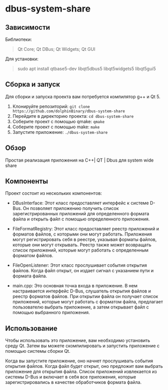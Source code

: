 # dbus-system-share

## Зависимости
Библиотеки: 
> Qt Core; Qt DBus; Qt Widgets; Qt GUI

Для установки:
> sudo apt install qtbase5-dev libqt5dbus5 libqt5widgets5 libqt5gui5

## Сборка и запуск

Для сборки и запуска проекта вам потребуется компилятор g++ и Qt 5.

1. Клонируйте репозиторий: `git clone https://github.com/dolphinBinary/dbus-system-share`
2. Перейдите в директорию проекта: `cd dbus-system-share`
3. Соберите проект с помощью qmake: `qmake`
4. Соберите проект с помощью make: `make`
5. Запустите приложение: `./dbus-system-share`


## Обзор
Простая реализация приложения на С++| QT | Dbus
для system wide share

## Компоненты

Проект состоит из нескольких компонентов:

* DBusInterface: Этот класс предоставляет интерфейс к 
  системе D-Bus. Он позволяет приложению получить 
  список зарегистрированных приложений для определенного
  формата файла и открыть файл с помощью определенного приложения.


* FileFormatRegistry: Этот класс предоставляет реестр приложений
  и форматов файлов, с которыми они могут работать. 
  Приложения могут регистрировать себя в реестре,
  указывая форматы файлов, которые они могут открывать. 
  Реестр также может возвращать список приложений, 
  которые могут работать с определенным форматом файлов.


* FileOpenListener: Этот класс прослушивает события 
  открытия файлов. Когда файл открыт, он издает сигнал 
  с указанием пути и формата файла.


* main.cpp: Это основная точка входа в приложение. 
  В нем настраивается интерфейс D-Bus, слушатель 
  открытия файлов и реестр форматов файлов. 
  При открытии файла он получает список приложений, 
  которые могут работать с форматом файла, 
  предлагает пользователю выбрать приложение, 
  а затем открывает файл с помощью выбранного приложения.


## Использование

Чтобы использовать это приложение, вам необходимо 
установить среду Qt. Затем вы можете скомпилировать 
и запустить приложение с помощью системы сборки Qt.

Когда вы запустите приложение, оно начнет 
прослушивать события открытия файлов. Когда 
файл будет открыт, оно предложит вам выбрать 
приложение для открытия файла. Список приложений 
извлекается из системы D-Bus и включает в себя 
все приложения, которые зарегистрировались в 
качестве обработчиков формата файла.

